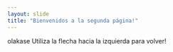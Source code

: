 ```yaml
---
layout: slide
title: "Bienvenidos a la segunda página!"
---
```

olakase
Utiliza la flecha hacia la izquierda para volver!
